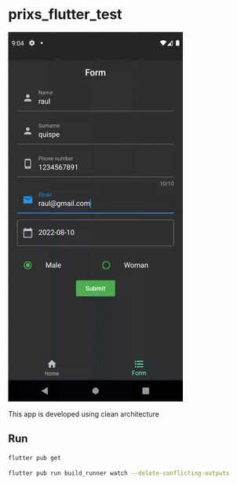 # prixs_flutter_test
![Alt Text](https://github.com/raultoto/prixs_flutter_test/blob/main/video/result.gif)

This app is developed using clean architecture
## Run
```bash
flutter pub get
```
```bash
flutter pub run build_runner watch --delete-conflicting-outputs
```




